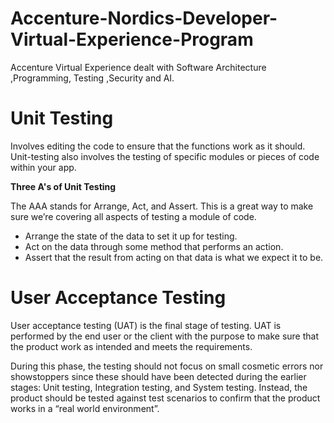 # Accenture-Nordics-Developer-Virtual-Experience-Program
Accenture Virtual Experience  dealt with Software Architecture ,Programming, Testing ,Security and AI.

<h1>Unit Testing</h1>
Involves editing the code to ensure that the functions work as it should. Unit-testing also involves the testing of specific modules or pieces of code within your app.

**Three A's of Unit Testing**

The AAA stands for Arrange, Act, and Assert. This is a great way to make sure we’re covering all aspects of testing a module of code.
- Arrange the state of the data to set it up for testing.
- Act on the data through some method that performs an action.
- Assert that the result from acting on that data is what we expect it to be.

<h1>User Acceptance Testing</h1>

User acceptance testing (UAT) is the final stage of testing. UAT is performed by the end user or the client with the purpose to make sure that the product work as intended and meets the requirements.

During this phase, the testing should not focus on small cosmetic errors nor showstoppers since these should have been detected during the earlier stages: Unit testing, Integration testing, and System testing. Instead, the product should be tested against test scenarios to confirm that the product works in a “real world environment”. 
